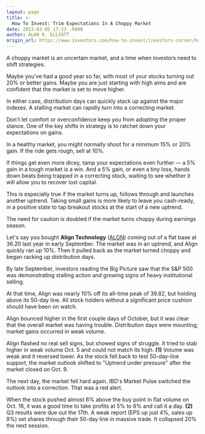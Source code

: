 ```yaml
---
layout: page
title: >-
  How To Invest: Trim Expectations In A Choppy Market
date: 2013-03-05 17:23 -0800
author: ALAN R. ELLIOTT
origin_url: https://www.investors.com/how-to-invest/investors-corner/how-to-invest-in-a-choppy-market/
---
```


A choppy market is an uncertain market, and a time when investors need to shift strategies.

Maybe you've had a good year so far, with most of your stocks turning out 20% or better gains. Maybe you are just starting with high aims and are confident that the market is set to move higher.

In either case, distribution days can quickly stack up against the major indexes. A stalling market can rapidly turn into a correcting market.

Don't let comfort or overconfidence keep you from adopting the proper stance. One of the key shifts in strategy is to ratchet down your expectations on gains.

In a healthy market, you might normally shoot for a minimum 15% or 20% gain. If the ride gets rough, sell at 10%.

If things get even more dicey, tamp your expectations even further — a 5% gain in a tough market is a win. And a 5% gain, or even a tiny loss, hands down beats being trapped in a correcting stock, waiting to see whether it will allow you to recover lost capital.

This is especially true if the market turns up, follows through and launches another uptrend. Taking small gains is more likely to leave you cash-ready, in a positive state to tap breakout stocks at the start of a new uptrend.

The need for caution is doubled if the market turns choppy during earnings season.

Let's say you bought **Align Technology** ([ALGN](https://research.investors.com/quote.aspx?symbol=ALGN)) coming out of a flat base at 36.20 last year in early September. The market was in an uptrend, and Align quickly ran up 10%. Then it pulled back as the market turned choppy and began racking up distribution days.

By late September, investors reading the Big Picture saw that the S&P 500 was demonstrating stalling action and growing signs of heavy institutional selling.

At that time, Align was nearly 10% off its all-time peak of 39.82, but holding above its 50-day line. All stock holders without a significant price cushion should have been on watch.

Align bounced higher in the first couple days of October, but it was clear that the overall market was having trouble. Distribution days were mounting; market gains occurred in weak volume.

Align flashed no real sell signs, but showed signs of struggle. It tried to stab higher in weak volume Oct. 5 and could not match its high. **(1)** Volume was weak and it reversed lower. As the stock fell back to test 50-day-line support, the market outlook shifted to "Uptrend under pressure" after the market closed on Oct. 9.

The next day, the market fell hard again. IBD's Market Pulse switched the outlook into a correction. That was a red alert.

When the stock pushed almost 6% above the buy point in flat volume on Oct. 16, it was a good time to take profits at 5% to 6% and call it a day. **(2)** Q3 results were due out the 17th. A weak report (EPS up just 4%, sales up 8%) set shares through their 50-day line in massive trade. It collapsed 20% the next session.
